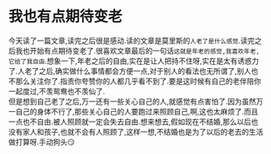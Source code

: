 # 我也有点期待变老

今天读了一篇文章,读完之后很是感动.读的文章是莫里斯的`人老了是什么感觉`.读完之后我也开始有点期待变老了.很喜欢文章最后的一句话`这就是年老的感觉,我喜欢年老,它给了我自由`.想象一下,年老之后的自由,实在是让人把持不住呀,实在是太有诱惑力了.人老了之后,确实做什么事情都会方便一点,对于别人的看法也无所谓了,别人也不那么关注你了.指责你夸赞你的人都几乎看不到了.要是这时候有自己的老伴陪你一起度过,不羡鸳鸯也不羡仙了.  
但是想到自己老了之后,万一还有一些关心自己的人,就感觉有点害怕了.因为虽然万一自己的身体不行了,那些关心自己的人要跑过来照顾自己,啊,这也太麻烦了.而且一点也不自由.被人照顾就一定会失去自由.想来想去,假如现在不结婚,那么以后也没有家人和孩子,也就不会有人照顾了,这样一想,不结婚也是为了以后的老去的生活做打算呀.手动狗头😏
